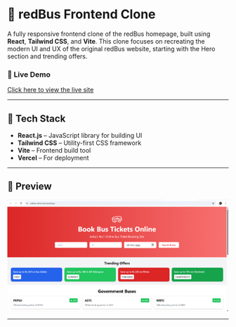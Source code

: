 # 🚌 redBus Frontend Clone

A fully responsive frontend clone of the redBus homepage, built using **React**, **Tailwind CSS**, and **Vite**. This clone focuses on recreating the modern UI and UX of the original redBus website, starting with the Hero section and trending offers.

### 🔗 Live Demo
[Click here to view the live site](https://redbus-clone.vercel.app)

---

## 🚀 Tech Stack

- **React.js** – JavaScript library for building UI
- **Tailwind CSS** – Utility-first CSS framework
- **Vite** – Frontend build tool
- **Vercel** – For deployment

---

## 📸 Preview

![Website Screenshot](./public/screenshot.png)

---

